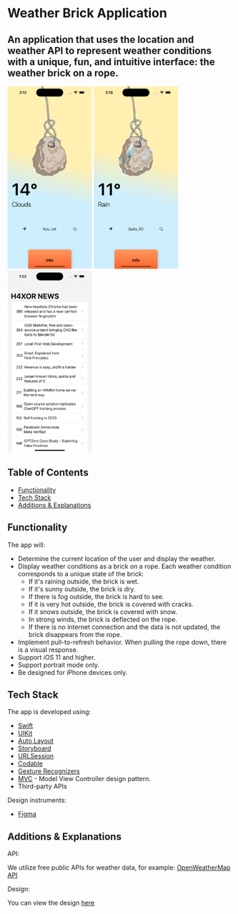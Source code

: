 # Weather Brick Application

An application that uses the location and weather API to represent weather conditions with a unique, fun, and intuitive interface: the weather brick on a rope.
-----------------------------------------------------
<p float="left">
<img src="Images/1.png"  width="189" height="409"> 
<img src="Images/2.png"  width="189" height="409"> 
<img src="Images/3.gif"  width="189" height="409"> 
</p>


## Table of Contents

- [Functionality](#functionality)
- [Tech Stack](#tech-stack)
- [Additions & Explanations](#additions--explanations)

## Functionality

The app will:

- Determine the current location of the user and display the weather.
- Display weather conditions as a brick on a rope. Each weather condition corresponds to a unique state of the brick:
  - If it's raining outside, the brick is wet.
  - If it's sunny outside, the brick is dry.
  - If there is fog outside, the brick is hard to see.
  - If it is very hot outside, the brick is covered with cracks.
  - If it snows outside, the brick is covered with snow.
  - In strong winds, the brick is deflected on the rope.
  - If there is no internet connection and the data is not updated, the brick disappears from the rope.
- Implement pull-to-refresh behavior. When pulling the rope down, there is a visual response.
- Support iOS 11 and higher.
- Support portrait mode only.
- Be designed for iPhone devices only.

## Tech Stack

The app is developed using:

- [Swift](https://developer.apple.com/swift/)
- [UIKit](https://developer.apple.com/documentation/uikit)
- [Auto Layout](https://developer.apple.com/library/archive/documentation/UserExperience/Conceptual/AutolayoutPG/index.html)
- [Storyboard](https://developer.apple.com/library/archive/documentation/General/Conceptual/Devpedia-CocoaApp/Storyboard.html)
- [URLSession](https://developer.apple.com/documentation/foundation/urlsession)
- [Codable](https://developer.apple.com/documentation/swift/codable)
- [Gesture Recognizers](https://developer.apple.com/documentation/uikit/touches_presses_and_gestures/handling_uikit_gestures)
- [MVC](https://developer.apple.com/library/archive/documentation/General/Conceptual/DevPedia-CocoaCore/MVC.html) - Model View Controller design pattern.
- Third-party APIs

Design instruments:

- [Figma](https://www.figma.com)

## Additions & Explanations

API: 

We utilize free public APIs for weather data, for example: [OpenWeatherMap API](https://openweathermap.org/api)

Design: 

You can view the design [here](https://www.figma.com/file/nHC46KcYmpBopRfjxRcu6Q/Weather-forecast)

